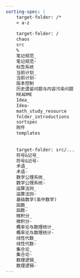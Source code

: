 ```yaml
---
sorting-spec: |
    target-folder: /*
    < a-z
    
    target-folder: /
    chaos
    src
    %
    笔记规范_
    笔记规范-
    标签系统
    当前计划_
    当前计划-
    版本控制
    历史遗留问题与内容污染问题
    README
    Idea_
    Idea-
    math_study_resource
    folder_introductions
    sortspec
    附件
    templates
    
    
    target-folder: src/...
    符号&记号_
    符号&记号-
    术语_
    术语-
    数学公理系统_
    数学公理系统-
    运算法则_
    运算法则-
    基础数学(高中数学)
    函数_
    函数-
    微积分_
    微积分-
    概率论与数理统计_
    概率论与数理统计-
    线性代数_
    线性代数-
    集合论_
    集合论-
    数理逻辑_
    数理逻辑-
---
```


